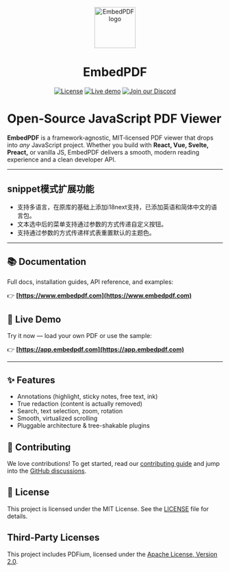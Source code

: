 <div align="center">
  <a href="https://www.embedpdf.com">
    <img alt="EmbedPDF logo" src="https://www.embedpdf.com/logo-192.png" height="96">
  </a>

  <h1>EmbedPDF</h1>

  <!-- Badges -->

  <a href="https://github.com/embedpdf/embed-pdf-viewer/blob/main/LICENSE"><img alt="License" src="https://img.shields.io/npm/l/@embedpdf/pdfium.svg?style=for-the-badge&labelColor=000000"></a>
  <a href="https://snippet.embedpdf.com/"><img alt="Live demo" src="https://img.shields.io/badge/Try%20the%20Live%20Demo-ff1493.svg?style=for-the-badge&labelColor=000000"></a>
  <a href="https://discord.gg/mHHABmmuVU"><img alt="Join our Discord" src="https://img.shields.io/discord/1351694551047475313?logo=discord&style=for-the-badge&labelColor=000000"></a>
</div>

# Open‑Source JavaScript PDF Viewer

**EmbedPDF** is a framework‑agnostic, MIT‑licensed PDF viewer that drops into *any* JavaScript project. Whether you build with **React, Vue, Svelte, Preact,** or vanilla JS, EmbedPDF delivers a smooth, modern reading experience and a clean developer API.

---

## snippet模式扩展功能

- 支持多语言，在原库的基础上添加i18next支持，已添加英语和简体中文的语言包。
- 文本选中后的菜单支持通过参数的方式传递自定义按钮。
- 支持通过参数的方式传递样式表重置默认的主题色。

---

## 📚 Documentation

Full docs, installation guides, API reference, and examples:  

👉 **[https://www.embedpdf.com](https://www.embedpdf.com)**

## 🚀 Live Demo

Try it now — load your own PDF or use the sample:

👉 **[https://app.embedpdf.com](https://app.embedpdf.com)**

---

## ✨ Features

- Annotations (highlight, sticky notes, free text, ink)
- True redaction (content is actually removed)
- Search, text selection, zoom, rotation
- Smooth, virtualized scrolling
- Pluggable architecture & tree-shakable plugins

## 🤝 Contributing

We love contributions! To get started, read our [contributing guide](CONTRIBUTING.md) and jump into the [GitHub discussions](https://github.com/embedpdf/embed-pdf-viewer/discussions).

## 📄 License

This project is licensed under the MIT License. See the [LICENSE](LICENSE) file for details.

## Third-Party Licenses

This project includes PDFium, licensed under the [Apache License, Version 2.0](packages/pdfium/LICENSE.pdfium). 
